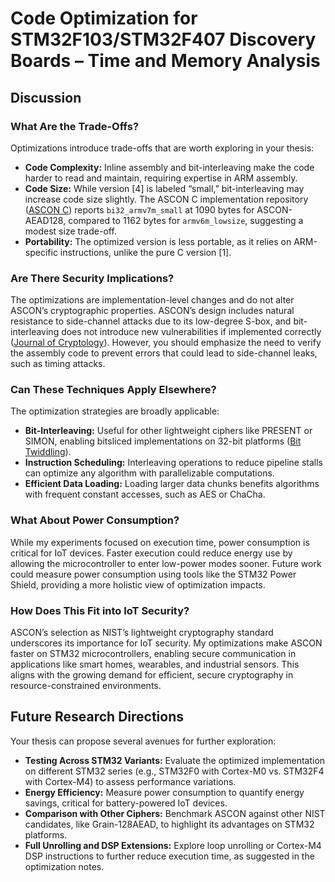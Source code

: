 # Code Optimization for STM32F103/STM32F407 Discovery Boards – Time and Memory Analysis

## Discussion


### What Are the Trade-Offs?

Optimizations introduce trade-offs that are worth exploring in your thesis:

- **Code Complexity:** Inline assembly and bit-interleaving make the code harder to read and maintain, requiring expertise in ARM assembly.
- **Code Size:** While version [4] is labeled “small,” bit-interleaving may increase code size slightly. The ASCON C implementation repository ([ASCON C](https://github.com/ascon/ascon-c)) reports `bi32_armv7m_small` at 1090 bytes for ASCON-AEAD128, compared to 1162 bytes for `armv6m_lowsize`, suggesting a modest size trade-off.
- **Portability:** The optimized version is less portable, as it relies on ARM-specific instructions, unlike the pure C version [1].

### Are There Security Implications?

The optimizations are implementation-level changes and do not alter ASCON’s cryptographic properties. ASCON’s design includes natural resistance to side-channel attacks due to its low-degree S-box, and bit-interleaving does not introduce new vulnerabilities if implemented correctly ([Journal of Cryptology](https://link.springer.com/article/10.1007/s00145-021-09398-7)). However, you should emphasize the need to verify the assembly code to prevent errors that could lead to side-channel leaks, such as timing attacks.

### Can These Techniques Apply Elsewhere?

The optimization strategies are broadly applicable:

- **Bit-Interleaving:** Useful for other lightweight ciphers like PRESENT or SIMON, enabling bitsliced implementations on 32-bit platforms ([Bit Twiddling](https://graphics.stanford.edu/~seander/bithacks.html)).
- **Instruction Scheduling:** Interleaving operations to reduce pipeline stalls can optimize any algorithm with parallelizable computations.
- **Efficient Data Loading:** Loading larger data chunks benefits algorithms with frequent constant accesses, such as AES or ChaCha.

### What About Power Consumption?

While my experiments focused on execution time, power consumption is critical for IoT devices. Faster execution could reduce energy use by allowing the microcontroller to enter low-power modes sooner. Future work could measure power consumption using tools like the STM32 Power Shield, providing a more holistic view of optimization impacts.

### How Does This Fit into IoT Security?

ASCON’s selection as NIST’s lightweight cryptography standard underscores its importance for IoT security. My optimizations make ASCON faster on STM32 microcontrollers, enabling secure communication in applications like smart homes, wearables, and industrial sensors. This aligns with the growing demand for efficient, secure cryptography in resource-constrained environments.

## Future Research Directions

Your thesis can propose several avenues for further exploration:

- **Testing Across STM32 Variants:** Evaluate the optimized implementation on different STM32 series (e.g., STM32F0 with Cortex-M0 vs. STM32F4 with Cortex-M4) to assess performance variations.
- **Energy Efficiency:** Measure power consumption to quantify energy savings, critical for battery-powered IoT devices.
- **Comparison with Other Ciphers:** Benchmark ASCON against other NIST candidates, like Grain-128AEAD, to highlight its advantages on STM32 platforms.
- **Full Unrolling and DSP Extensions:** Explore loop unrolling or Cortex-M4 DSP instructions to further reduce execution time, as suggested in the optimization notes.